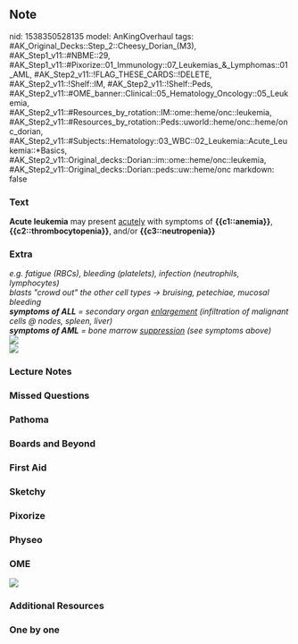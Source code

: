 ## Note
nid: 1538350528135
model: AnKingOverhaul
tags: #AK_Original_Decks::Step_2::Cheesy_Dorian_(M3), #AK_Step1_v11::#NBME::29, #AK_Step1_v11::#Pixorize::01_Immunology::07_Leukemias_&_Lymphomas::01_AML, #AK_Step2_v11::!FLAG_THESE_CARDS::!DELETE, #AK_Step2_v11::!Shelf::IM, #AK_Step2_v11::!Shelf::Peds, #AK_Step2_v11::#OME_banner::Clinical::05_Hematology_Oncology::05_Leukemia, #AK_Step2_v11::#Resources_by_rotation::IM::ome::heme/onc::leukemia, #AK_Step2_v11::#Resources_by_rotation::Peds::uworld::heme/onc::heme/onc_dorian, #AK_Step2_v11::#Subjects::Hematology::03_WBC::02_Leukemia::Acute_Leukemia::*Basics, #AK_Step2_v11::Original_decks::Dorian::im::ome::heme/onc::leukemia, #AK_Step2_v11::Original_decks::Dorian::peds::uw::heme/onc
markdown: false

### Text
<b>Acute leukemia</b> may present <u>acutely</u> with symptoms of
<b>{{c1::anemia}}</b>, <b>{{c2::thrombocytopenia}}</b>, and/or
<b>{{c3::neutropenia}}</b>

### Extra
<div>
  <i>e.g. fatigue (RBCs), bleeding (platelets), infection
  (neutrophils, lymphocytes)</i>
</div>
<div>
  <i>blasts "crowd out" the other cell types → bruising, petechiae,
  mucosal bleeding</i>
</div>
<div>
  <div>
    <div>
      <i><b>symptoms of ALL</b> = secondary organ
      <u>enlargement</u> (infiltration of malignant cells @ nodes,
      spleen, liver)</i>
    </div>
    <div>
      <i><b>symptoms of AML</b> = bone marrow <u>suppression</u>
      (see symptoms above)</i>
    </div>
    <div><img src="paste-5078120222687233.jpg"></div>
  </div>
</div><i><img src="ALL%20(1).png"></i>

### Lecture Notes


### Missed Questions


### Pathoma


### Boards and Beyond


### First Aid


### Sketchy


### Pixorize


### Physeo


### OME
<div class="ome-widget">
  <a href=
  "https://onlinemeded.org/spa/hematology-oncology/leukemia/acquire?ref=anki">
  <img src="_OME_AnkiFlashcards_Lesson_3.png"></a>
</div>

### Additional Resources


### One by one

